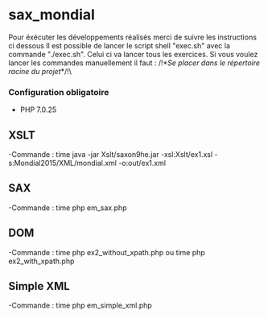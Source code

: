 # sax_mondial

Pour éxécuter les développements réalisés merci de suivre les instructions ci dessous
Il est possible de lancer le script shell "exec.sh" avec la commande "./exec.sh". Celui ci va lancer tous les exercices. Si vous voulez lancer les commandes manuellement il faut :
/!\**Se placer dans le répertoire racine du projet**/!\


### Configuration obligatoire
- PHP 7.0.25

## XSLT
-Commande : time java -jar Xslt/saxon9he.jar -xsl:Xslt/ex1.xsl -s:Mondial2015/XML/mondial.xml -o:out/ex1.xml

## SAX
-Commande : time php em_sax.php

## DOM
-Commande : time php ex2_without_xpath.php ou time php ex2_with_xpath.php

## Simple XML
-Commande : time php em_simple_xml.php
